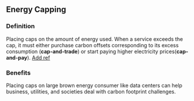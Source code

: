 Energy Capping
----

### Definition
Placing caps on the amount of energy used. When a service exceeds the cap, it must either purchase carbon offsets corresponding to its excess consumption (**cap-and-trade**) or start paying higher electricity prices(**cap-and-pay**). [Add ref]()

### Benefits
Placing caps on large brown energy consumer like data centers can help business, utilities, and societies deal with carbon footprint challenges. 